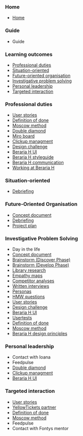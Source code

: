 ### Home

* [Home](https://git.fhict.nl/I476087/internship_berariah_s5_2023/-/wikis/home)

### Guide

* Guide

### Learning outcomes

* [Professional duties](https://git.fhict.nl/I476087/internship_berariah_s5_2023/-/wikis/Professional-duties)
* [Situation-oriented](https://git.fhict.nl/I476087/internship_berariah_s5_2023/-/wikis/Situation-oriented)
* [Future-oriented organisation](https://git.fhict.nl/I476087/internship_berariah_s5_2023/-/wikis/Future-Oriented-Organisation)
* [Investigative problem solving](https://git.fhict.nl/I476087/internship_berariah_s5_2023/-/wikis/Investigative-Problem-Solving)
* [Personal leadership](https://git.fhict.nl/I476087/internship_berariah_s5_2023/-/wikis/Personal-leadership)
* [Targeted interaction](https://git.fhict.nl/I476087/internship_berariah_s5_2023/-/wikis/Targeted-interaction)

### Professional duties

* [User stories](https://git.fhict.nl/I476087/internship_berariah_s5_2023/-/wikis/User-stories)
* [Definition of done](https://git.fhict.nl/I476087/internship_berariah_s5_2023/-/wikis/Definition-of-done)
* [Moscow method](https://git.fhict.nl/I476087/internship_berariah_s5_2023/-/wikis/Moscow-method)
* [Double diamond](https://git.fhict.nl/I476087/internship_berariah_s5_2023/-/wikis/Double-diamond)
* [Miro board](https://miro.com/app/board/uXjVMj2Vrlo=/?share_link_id=443120629052)
* [Clickup managment](https://git.fhict.nl/I476087/internship_berariah_s5_2023/-/wikis/Clickup-management)
* [Design challenge](https://git.fhict.nl/I476087/internship_berariah_s5_2023/-/wikis/Design-challenge)
* [Beraria H UI](https://git.fhict.nl/I476087/internship_berariah_s5_2023/-/wikis/Beraria-H-UI)
* [Beraria H styleguide](https://git.fhict.nl/I476087/internship_berariah_s5_2023/-/wikis/Beraria-H-styleguide)
* [Beraria H communication](https://git.fhict.nl/I476087/internship_berariah_s5_2023/-/wikis/Beraria-H-communication)
* [Working at Beraria H](https://git.fhict.nl/I476087/internship_berariah_s5_2023/-/wikis/Working-at-Beraria-H)

### Situation-oriented

* [Debriefing](https://git.fhict.nl/I476087/internship_berariah_s5_2023/-/wikis/uploads/9d56e1f8fe852d3ef5765f7b5d1ce942/Denisa_Coteanu_BerariaH_Initial_Debriefing.pdf)


### **Future-Oriented Organisation**

* [Concept document](https://git.fhict.nl/I476087/internship_berariah_s5_2023/-/wikis/Concept-document)
* [Debriefing](https://git.fhict.nl/I476087/internship_berariah_s5_2023/-/wikis/uploads/9d56e1f8fe852d3ef5765f7b5d1ce942/Denisa_Coteanu_BerariaH_Initial_Debriefing.pdf)
* [Project plan](https://git.fhict.nl/I476087/internship_berariah_s5_2023/-/wikis/uploads/972253c9a573cdac707c83d78c8400b3/Denisa_Coteanu_Project_Plan_BerariaH.pdf)

### **Investigative Problem Solving**

* Day in the life
* [Concept document](https://git.fhict.nl/I476087/internship_berariah_s5_2023/-/wikis/Concept-document)
* [Brainstorm (Discover Phase)](https://git.fhict.nl/I476087/internship_berariah_s5_2023/-/wikis/Brainstorm-(Discover-phase))
* [Brainstorm (Develop Phase)](https://git.fhict.nl/I476087/internship_berariah_s5_2023/-/wikis/Brainstorm-(Develop-Phase))
* [Library research](https://git.fhict.nl/I476087/internship_berariah_s5_2023/-/wikis/Library-research)
* [Empathy maps](https://git.fhict.nl/I476087/internship_berariah_s5_2023/-/wikis/Empathy-maps)
* [Competitor analyses](https://git.fhict.nl/I476087/internship_berariah_s5_2023/-/wikis/Competitor-analyses)
* [Written interviews](https://git.fhict.nl/I476087/internship_berariah_s5_2023/-/wikis/Written-Interviews)
* [Personas](https://git.fhict.nl/I476087/internship_berariah_s5_2023/-/wikis/Personas)
* [HMW questions](https://git.fhict.nl/I476087/internship_berariah_s5_2023/-/wikis/HMW-questions)
* [User stories](https://git.fhict.nl/I476087/internship_berariah_s5_2023/-/wikis/User-stories)
* [Design challenge](https://git.fhict.nl/I476087/internship_berariah_s5_2023/-/wikis/Design-challenge)
* [Beraria H UI](https://git.fhict.nl/I476087/internship_berariah_s5_2023/-/wikis/Beraria-H-UI)
* [Usertests](https://git.fhict.nl/I476087/internship_berariah_s5_2023/-/wikis/Usertests)
* [Definition of done](https://git.fhict.nl/I476087/internship_berariah_s5_2023/-/wikis/Definition-of-done)
* [Moscow method](https://git.fhict.nl/I476087/internship_berariah_s5_2023/-/wikis/Moscow-method)
* [Beraria H design principles](https://git.fhict.nl/I476087/internship_berariah_s5_2023/-/wikis/Design-principles)

### Personal leadership
* Contact with Ioana
* Feedpulse
* [Double diamond](https://git.fhict.nl/I476087/internship_berariah_s5_2023/-/wikis/Double-diamond)
* [Clickup managment](https://git.fhict.nl/I476087/internship_berariah_s5_2023/-/wikis/Clickup-management)
* [Beraria H UI](https://git.fhict.nl/I476087/internship_berariah_s5_2023/-/wikis/Beraria-H-UI)

### Targeted interaction

* [User stories](https://git.fhict.nl/I476087/internship_berariah_s5_2023/-/wikis/User-stories)
* [YellowTickets partner](https://git.fhict.nl/I476087/internship_berariah_s5_2023/-/wikis/YellowTickets-partner)
* [Definition of done](https://git.fhict.nl/I476087/internship_berariah_s5_2023/-/wikis/Definition-of-done)
* [Moscow method](https://git.fhict.nl/I476087/internship_berariah_s5_2023/-/wikis/Moscow-method)
* Feedpulse
* Contact with Fontys mentor
